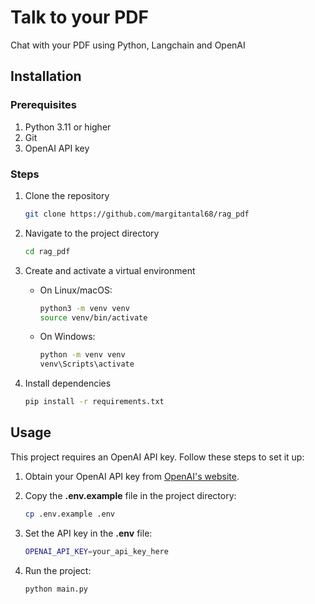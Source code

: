 # Talk to your PDF
Chat with your PDF using Python, Langchain and OpenAI

## Installation

### Prerequisites

1. Python 3.11 or higher
1. Git
1. OpenAI API key

### Steps
1. Clone the repository
    ```bash
    git clone https://github.com/margitantal68/rag_pdf
    ```

1. Navigate to the project directory
    ```bash
    cd rag_pdf
    ```

1. Create and activate a virtual environment
    * On Linux/macOS:
        ```bash
        python3 -m venv venv
        source venv/bin/activate
        ```

    * On Windows:
        ```bash
        python -m venv venv
        venv\Scripts\activate
        ```

1. Install dependencies
    ```bash
    pip install -r requirements.txt
    ```


## Usage

This project requires an OpenAI API key. Follow these steps to set it up:

1. Obtain your OpenAI API key from [OpenAI's website](https://platform.openai.com/docs/overview).
1. Copy the **.env.example** file in the project directory:
    ```bash
    cp .env.example .env
    ```

1. Set the API key in the **.env** file:
    ```bash
    OPENAI_API_KEY=your_api_key_here
    ```

1. Run the project:
    ```bash
    python main.py
    ```

